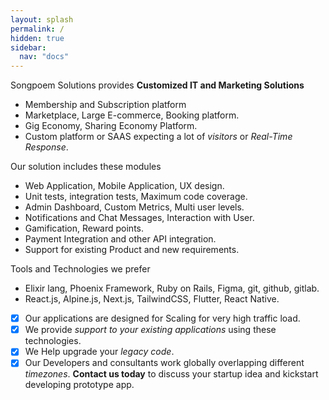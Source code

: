 ```yaml
---
layout: splash
permalink: /
hidden: true
sidebar:
  nav: "docs"
---
```


Songpoem Solutions provides **Customized IT and Marketing Solutions**
- Membership and Subscription platform
- Marketplace, Large E-commerce, Booking platform.
- Gig Economy, Sharing Economy Platform.
- Custom platform or SAAS expecting a lot of *visitors* or *Real-Time Response*.

Our solution includes these modules
- Web Application, Mobile Application, UX design.
- Unit tests, integration tests, Maximum code coverage.
- Admin Dashboard, Custom Metrics, Multi user levels.
- Notifications and Chat Messages, Interaction with User.
- Gamification, Reward points.
- Payment Integration and other API integration.
- Support for existing Product and new requirements.

Tools and Technologies we prefer
- Elixir lang, Phoenix Framework, Ruby on Rails, Figma, git, github, gitlab.
- React.js, Alpine.js, Next.js, TailwindCSS, Flutter, React Native.

- [x] Our applications are designed for Scaling for very high traffic load. 
- [x] We provide *support to your existing applications* using these technologies.
- [x] We Help upgrade your *legacy code*.
- [x] Our Developers and consultants work globally overlapping different *timezones*.
**Contact us today** to discuss your startup idea and kickstart developing prototype app.